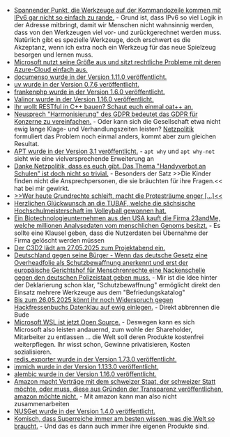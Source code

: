 * [Spannender Punkt, die Werkzeuge auf der Kommandozeile kommen mit IPv6 gar nicht so einfach zu rande.](https://utcc.utoronto.ca/~cks/space/blog/unix/SortingIPv6Addresses) - Grund ist, dass IPv6 so viel Logik in der Adresse mitbringt, damit wir Menschen nicht wahnsinnig werden, dass von den Werkzeugen viel vor- und zurückgerechnet werden muss. Natürlich gibt es spezielle Werkzeuge, doch erschwert es die Akzeptanz, wenn ich extra noch ein Werkzeug für das neue Spielzeug besorgen und lernen muss.
* [Microsoft nutzt seine Größe aus und sitzt rechtliche Probleme mit deren Azure-Cloud einfach aus.](https://www.borncity.com/blog/2025/05/19/microsoft-reisst-termin-fuer-eu-spezifische-cloud/)
* [documenso wurde in der Version 1.11.0 veröffentlicht.](https://github.com/documenso/documenso/releases/tag/v1.11.0)
* [uv wurde in der Version 0.7.6 veröffentlicht.](https://github.com/astral-sh/uv/releases/tag/0.7.6)
* [frankenphp wurde in der Version 1.6.0 veröffentlicht.](https://github.com/dunglas/frankenphp/releases/tag/v1.6.0)
* [Valinor wurde in der Version 1.16.0 veröffentlicht.](https://github.com/CuyZ/Valinor/releases/tag/1.16.0)
* [Ihr wollt RESTful in C++ bauen? Schaut euch einmal oat++ an.](https://github.com/oatpp/oatpp)
* [Neusprech "Harmonisierung" des GDPR bedeutet das GDPR für Konzerne zu vereinfachen.](https://noyb.eu/de/eu-make-gdpr-procedures-unworkable-0) - Oder kann sich die Gesellschaft etwa nicht ewig lange Klage- und Verhandlungszeiten leisten? [Netzpolitik](https://netzpolitik.org/2025/offener-brief-zivilgesellschaft-gegen-verhandlungen-ueber-europaeischen-datenschutz/) formuliert das Problem noch einmal anders, kommt aber zum gleichen Resultat.
* [APT wurde in der Version 3.1 veröffentlicht.](https://www.phoronix.com/news/Debian-APT-3.1-Released) - `apt why` und `apt why-not` sieht wie eine vielversprechende Erweiterung an
* [Danke Netzpolitik, dass es euch gibt. Das Thema "Handyverbot an Schulen" ist doch nicht so trivial.](https://netzpolitik.org/2025/handys-in-der-schule-nicht-gleich-die-verbotskeule-schwingen/) - Besonders der Satz >>Die Kinder finden nicht die Ansprechpersonen, die sie bräuchten für ihre Fragen.<< hat bei mir gewirkt.
* [>>Wer heute Grundrechte schleift, macht die Protesträume enger [...]<<](https://netzpolitik.org/2025/gefaehrliche-reflexpolitik-wer-die-versammlungsfreiheit-einschraenkt-hilft-der-afd/)
* [Herzlichen Glückwunsch an die TUBAF, welche die sächsische Hochschulmeisterschaft im Volleyball gewonnen hat.](https://www.tubaf.plus/post/tubaf-volleyballer-gewinnen-s%C3%A4chsische-hochschulmeisterschaft)
* [Ein Biotechnologieunternehmen aus den USA kauft die Firma 23andMe, welche millionen Analysedaten vom menschlichen Genoms besitzt.](https://www.borncity.com/blog/2025/05/21/us-biotechnologie-unternehmen-regeneron-kauft-plattform-23andme-von/) - Es sollte eine Klausel geben, dass die Nutzerdaten bei Übernahme der Firma gelöscht werden müssen
* [Der C3D2 lädt am 27.05.2025 zum Projektabend ein.](https://c3d2.de/news/event-20250527-projekteabend.html)
* [Deutschland gegen seine Bürger - Wenn das deutsche Gesetz eine Overheadfolie als Schutzbewaffnung anerkennt und erst der europäische Gerichtshof für Menschrenrechte eine Nackenschelle gegen den deutschen Polizeistaat geben muss.](https://netzpolitik.org/2025/urteil-zu-versammlungsfreiheit-plastikfolie-ist-keine-schutzbewaffnung/) - Mir ist die Idee hinter der Deklarierung schon klar, "Schutzbewaffnung" ermöglicht direkt den Einsatz mehrere Werkzeuge aus dem "Befriedungskatalog"
* [Bis zum 26.05.2025 könnt ihr noch Widerspruch gegen Hackfressenbuchs Datenklau auf ewig einlegen.](https://netzpolitik.org/2025/meta-ki-jetzt-widersprechen-oder-fuer-immer-schweigen/#Anleitung) - Direkt abbrennen die Bude
* [Microsoft WSL ist jetzt Open Source.](https://www.borncity.com/blog/2025/05/20/windows-subsystem-fuer-linux-ist-jetzt-open-source/) - Deswegen kann es sich Microsoft also leisten andauernd, zum wohle der Shareholder, Mitarbeiter zu entlassen ... die Welt soll deren Produkte kostenfrei weiterpflegen. Ihr wisst schon, Gewinne privatisieren, Kosten sozialisieren.
* [redis_exporter wurde in der Version 1.73.0 veröffentlicht.](https://github.com/oliver006/redis_exporter/releases/tag/v1.73.0)
* [immich wurde in der Version 1.133.0 veröffentlicht.](https://github.com/immich-app/immich/releases/tag/v1.133.0)
* [alembic wurde in der Version 1.16.0 veröffentlicht.](https://github.com/sqlalchemy/alembic/releases/tag/rel_1_16_0)
* [Amazon macht Verträge mit dem schweizer Staat, der schweizer Statt möchte, oder muss, diese aus Gründen der Transparenz veröffentlichen, amazon möchte nicht.](https://netzpolitik.org/2025/digitale-souveraenitaet-amazon-will-cloud-vertraege-in-der-schweiz-geheim-halten/) - Mit amazon kann man also nicht zusammenarbeiten
* [NUSGet wurde in der Version 1.4.0 veröffentlicht.](https://wiidatabase.de/nusget-v1-4-0/)
* [Komisch, dass Superreiche immer am besten wissen, was die Welt so braucht.](https://netzpolitik.org/2025/globaler-sueden-us-regierung-draengt-staaten-zur-zulassung-von-starlink/) - Und das es dann auch immer ihre eigenen Produkte sind.
